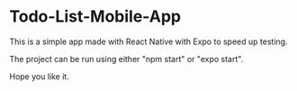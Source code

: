 # Todo-List-Mobile-App

This is a simple app made with React Native with Expo to speed up testing.

The project can be run using either "npm start" or "expo start".

Hope you like it.
